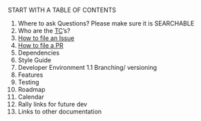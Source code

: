
START WITH A TABLE OF CONTENTS

1. Where to ask Questions?  Please make sure it is SEARCHABLE
1. Who are the [TC](SoYouWantToBeATC)’s?
1. [How to file an Issue](FileAnIssueHowTo)
1. [How to file a PR](FileAPRHowTo)
1. Dependencies
1. Style Guide
1. Developer Environment
1.1 Branching/ versioning
1. Features
1. Testing
1. Roadmap
1. Calendar
1. Rally links for future dev 
1. Links to other documentation
